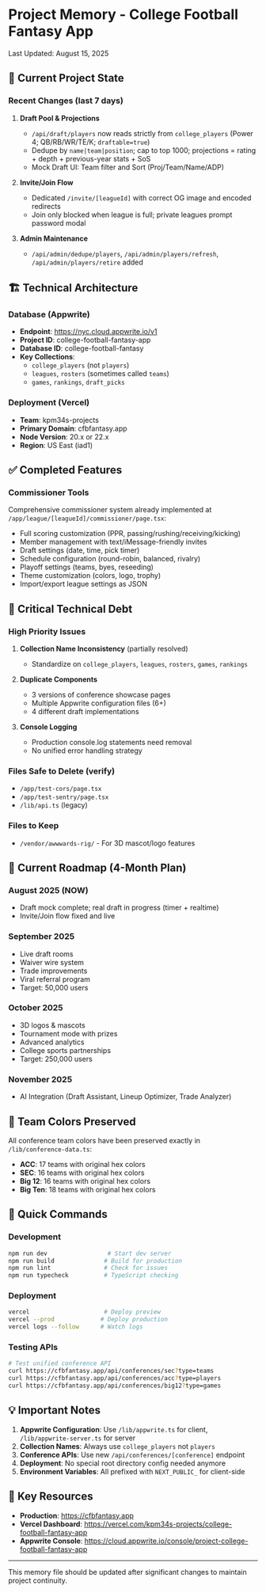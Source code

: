 # Project Memory - College Football Fantasy App
Last Updated: August 15, 2025

## 🎯 Current Project State

### Recent Changes (last 7 days)
1. **Draft Pool & Projections**
   - `/api/draft/players` now reads strictly from `college_players` (Power 4; QB/RB/WR/TE/K; `draftable=true`)
   - Dedupe by `name|team|position`; cap to top 1000; projections = rating + depth + previous-year stats + SoS
   - Mock Draft UI: Team filter and Sort (Proj/Team/Name/ADP)

2. **Invite/Join Flow**
   - Dedicated `/invite/[leagueId]` with correct OG image and encoded redirects
   - Join only blocked when league is full; private leagues prompt password modal

3. **Admin Maintenance**
   - `/api/admin/dedupe/players`, `/api/admin/players/refresh`, `/api/admin/players/retire` added

## 🏗️ Technical Architecture

### Database (Appwrite)
- **Endpoint**: https://nyc.cloud.appwrite.io/v1
- **Project ID**: college-football-fantasy-app
- **Database ID**: college-football-fantasy
- **Key Collections**: 
  - `college_players` (not `players`)
  - `leagues`, `rosters` (sometimes called `teams`)
  - `games`, `rankings`, `draft_picks`

### Deployment (Vercel)
- **Team**: kpm34s-projects
- **Primary Domain**: cfbfantasy.app
- **Node Version**: 20.x or 22.x
- **Region**: US East (iad1)

## ✅ Completed Features

### Commissioner Tools
Comprehensive commissioner system already implemented at `/app/league/[leagueId]/commissioner/page.tsx`:
- Full scoring customization (PPR, passing/rushing/receiving/kicking)
- Member management with text/iMessage-friendly invites
- Draft settings (date, time, pick timer)
- Schedule configuration (round-robin, balanced, rivalry)
- Playoff settings (teams, byes, reseeding)
- Theme customization (colors, logo, trophy)
- Import/export league settings as JSON

## 🔴 Critical Technical Debt

### High Priority Issues
1. **Collection Name Inconsistency** (partially resolved)
   - Standardize on `college_players`, `leagues`, `rosters`, `games`, `rankings`

2. **Duplicate Components**
   - 3 versions of conference showcase pages
   - Multiple Appwrite configuration files (6+)
   - 4 different draft implementations

3. **Console Logging**
   - Production console.log statements need removal
   - No unified error handling strategy

### Files Safe to Delete (verify)
- `/app/test-cors/page.tsx`
- `/app/test-sentry/page.tsx`
- `/lib/api.ts` (legacy)

### Files to Keep
- `/vendor/awwwards-rig/` - For 3D mascot/logo features

## 📅 Current Roadmap (4-Month Plan)

### August 2025 (NOW)
- Draft mock complete; real draft in progress (timer + realtime)
- Invite/Join flow fixed and live

### September 2025
- Live draft rooms
- Waiver wire system
- Trade improvements
- Viral referral program
- Target: 50,000 users

### October 2025
- 3D logos & mascots
- Tournament mode with prizes
- Advanced analytics
- College sports partnerships
- Target: 250,000 users

### November 2025
- AI Integration (Draft Assistant, Lineup Optimizer, Trade Analyzer)

## 🎨 Team Colors Preserved
All conference team colors have been preserved exactly in `/lib/conference-data.ts`:
- **ACC**: 17 teams with original hex colors
- **SEC**: 16 teams with original hex colors  
- **Big 12**: 16 teams with original hex colors
- **Big Ten**: 18 teams with original hex colors

## 🚀 Quick Commands

### Development
```bash
npm run dev                 # Start dev server
npm run build              # Build for production
npm run lint               # Check for issues
npm run typecheck          # TypeScript checking
```

### Deployment
```bash
vercel                     # Deploy preview
vercel --prod             # Deploy production
vercel logs --follow      # Watch logs
```

### Testing APIs
```bash
# Test unified conference API
curl https://cfbfantasy.app/api/conferences/sec?type=teams
curl https://cfbfantasy.app/api/conferences/acc?type=players
curl https://cfbfantasy.app/api/conferences/big12?type=games
```

## 💡 Important Notes

1. **Appwrite Configuration**: Use `/lib/appwrite.ts` for client, `/lib/appwrite-server.ts` for server
2. **Collection Names**: Always use `college_players` not `players`
3. **Conference APIs**: Use new `/api/conferences/[conference]` endpoint
4. **Deployment**: No special root directory config needed anymore
5. **Environment Variables**: All prefixed with `NEXT_PUBLIC_` for client-side

## 🔗 Key Resources
- **Production**: https://cfbfantasy.app
- **Vercel Dashboard**: https://vercel.com/kpm34s-projects/college-football-fantasy-app
- **Appwrite Console**: https://cloud.appwrite.io/console/project-college-football-fantasy-app

---
This memory file should be updated after significant changes to maintain project continuity.